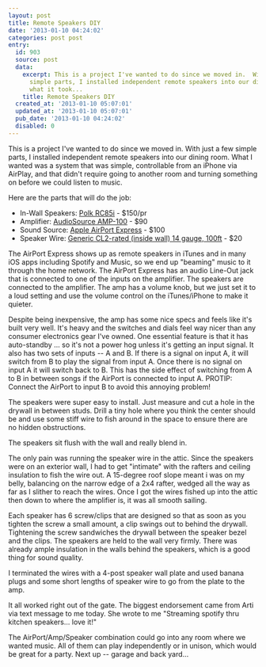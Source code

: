 ```yaml
---
layout: post
title: Remote Speakers DIY
date: '2013-01-10 04:24:02'
categories: post post
entry:
  id: 903
  source: post
  data:
    excerpt: This is a project I've wanted to do since we moved in.  With just a few
      simple parts, I installed independent remote speakers into our dining room.  Here's
      what it took...
    title: Remote Speakers DIY
  created_at: '2013-01-10 05:07:01'
  updated_at: '2013-01-10 05:07:01'
  pub_date: '2013-01-10 04:24:02'
  disabled: 0
---
```

This is a project I've wanted to do since we moved in.  With just a few simple parts, I installed independent remote speakers into our dining room.  What I wanted was a system that was simple, controllable from an iPhone via AirPlay, and that didn't require going to another room and turning something on before we could listen to music.

Here are the parts that will do the job:

* In-Wall Speakers: [Polk RC85i](http://www.amazon.com/dp/B00006I5O6) - $150/pr
* Amplifier: [AudioSource AMP-100](http://www.amazon.com/dp/B00026BQJ6) - $90
* Sound Source: [Apple AirPort Express](http://www.amazon.com/gp/product/B008ALA2RC) - $100
* Speaker Wire: [Generic CL2-rated (inside wall) 14 gauge, 100ft](http://www.newegg.com/Product/Product.aspx?Item=N82E16882876048) - $20

The AirPort Express shows up as remote speakers in iTunes and in many iOS apps including Spotify and Music, so we end up "beaming" music to it through the home network.  The AirPort Express has an audio Line-Out jack that is connected to one of the inputs on the amplifier.  The speakers are connected to the amplifier.  The amp has a volume knob, but we just set it to a loud setting and use the volume control on the iTunes/iPhone to make it quieter.

Despite being inexpensive, the amp has some nice specs and feels like it's built very well.  It's heavy and the switches and dials feel way nicer than any consumer electronics gear I've owned.  One essential feature is that it has auto-standby ... so it's not a power hog unless it's getting an input signal.  It also has two sets of inputs -- A and B.  If there is a signal on input A, it will switch from B to play the signal from input A.  Once there is no signal on input A it will switch back to B.  This has the side effect of switching from A to B in between songs if the AirPort is connected to input A.  PROTIP: Connect the AirPort to input B to avoid this annoying problem!

The speakers were super easy to install.  Just measure and cut a hole in the drywall in between studs.  Drill a tiny hole where you think the center should be and use some stiff wire to fish around in the space to ensure there are no hidden obstructions.  

The speakers sit flush with the wall and really blend in.

The only pain was running the speaker wire in the attic.  Since the speakers were on an exterior wall, I had to get "intimate" with the rafters and ceiling insulation to fish the wire out.  A 15-degree roof slope meant i was on my belly, balancing on the narrow edge of a 2x4 rafter, wedged all the way as far as I slither to reach the wires.  Once I got the wires fished up into the attic then down to where the amplifier is, it was all smooth sailing.

Each speaker has 6 screw/clips that are designed so that as soon as you tighten the screw a small amount, a clip swings out to behind the drywall.  Tightening the screw sandwiches the drywall between the speaker bezel and the clips.  The speakers are held to the wall very firmly.  There was already ample insulation in the walls behind the speakers, which is a good thing for sound quality.

I terminated the wires with a 4-post speaker wall plate and used banana plugs and some short lengths of speaker wire to go from the plate to the amp.

It all worked right out of the gate.  The biggest endorsement came from Arti via text message to me today.  She wrote to me "Streaming spotify thru kitchen speakers... love it!"

The AirPort/Amp/Speaker combination could go into any room where we wanted music.  All of them can play independently or in unison, which would be great for a party.  Next up -- garage and back yard...
